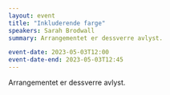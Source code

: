 ```yaml
---
layout: event
title: "Inkluderende farge"
speakers: Sarah Brodwall
summary: Arrangementet er dessverre avlyst.

event-date: 2023-05-03T12:00
event-date-end: 2023-05-03T12:45
---
```

Arrangementet er dessverre avlyst.
